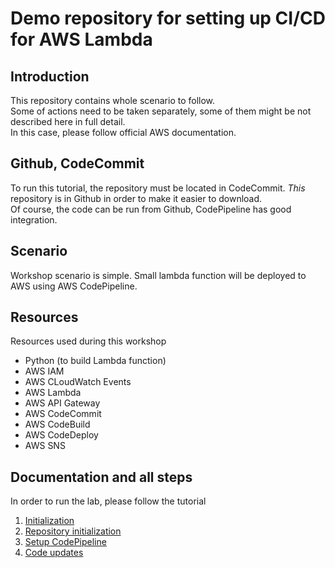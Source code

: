 # Demo repository for setting up CI/CD for AWS Lambda

## Introduction

This repository contains whole scenario to follow.  
Some of actions need to be taken separately, some of them might be not described here in full detail.  
In this case, please follow official AWS documentation.

## Github, CodeCommit

To run this tutorial, the repository must be located in CodeCommit. _This_ repository is in Github in order to make it easier to download.  
Of course, the code can be run from Github, CodePipeline has good integration.

## Scenario

Workshop scenario is simple. Small lambda function will be deployed to AWS using AWS CodePipeline.

## Resources

Resources used during this workshop

* Python (to build Lambda function)
* AWS IAM
* AWS CLoudWatch Events
* AWS Lambda
* AWS API Gateway
* AWS CodeCommit
* AWS CodeBuild
* AWS CodeDeploy
* AWS SNS

## Documentation and all steps

In order to run the lab, please follow the tutorial

1. [Initialization](docs/001_initialization.md)
2. [Repository initialization](docs/002_repository.md)
3. [Setup CodePipeline](docs/003_IaC.md)
4. [Code updates](docs/004_codeupdates.md)

